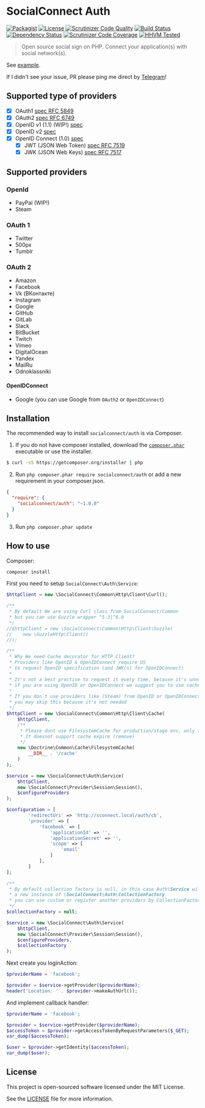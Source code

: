 SocialConnect Auth
==================

[![Packagist](https://img.shields.io/packagist/v/socialconnect/auth.svg?style=flat-square)](https://github.com/socialConnect/auth)
[![License](http://img.shields.io/packagist/l/SocialConnect/auth.svg?style=flat-square)](https://packagist.org/packages/socialconnect/auth)
[![Scrutinizer Code Quality](http://img.shields.io/scrutinizer/g/socialconnect/auth/master.svg?style=flat-square)](https://scrutinizer-ci.com/g/SocialConnect/auth/?branch=master)
[![Build Status](http://img.shields.io/travis/SocialConnect/auth.svg?style=flat-square)](https://travis-ci.org/SocialConnect/auth)
[![Dependency Status](https://www.versioneye.com/user/projects/54d7935c2bc7901e48000014/badge.svg?style=flat)](https://www.versioneye.com/user/projects/54d7935c2bc7901e48000014)
[![Scrutinizer Code Coverage](https://img.shields.io/scrutinizer/coverage/g/socialconnect/auth/master.svg?style=flat-square)](https://scrutinizer-ci.com/g/SocialConnect/auth/?branch=master)
[![HHVM Tested](http://hhvm.h4cc.de/badge/socialconnect/auth.svg?style=flat-square)](https://travis-ci.org/SocialConnect/auth)

> Open source social sign on PHP. Connect your application(s) with social network(s).

See [example](./example).

If I didn't see your issue, PR please ping me direct by [Telegram](https://telegram.me/ovrweb)!

## Supported type of providers

- [x] OAuth1 [spec RFC 5849](https://tools.ietf.org/html/rfc5849)
- [x] OAuth2 [spec RFC 6749](https://tools.ietf.org/html/rfc6749)
- [X] OpenID v1 (1.1) (WIP!) [spec](https://openid.net/specs/openid-authentication-1_1.html)
- [X] OpenID v2 [spec](http://openid.net/specs/openid-authentication-2_0.html)
- [X] OpenID Connect (1.0) [spec](http://openid.net/specs/openid-connect-core-1_0.html#OpenID.Discovery)
    - [X] JWT (JSON Web Token) [spec RFC 7519](https://tools.ietf.org/html/rfc7519)
    - [X] JWK (JSON Web Keys) [spec RFC 7517](https://tools.ietf.org/html/rfc7517)

## Supported providers

### OpenId

* PayPal (WIP!)
* Steam

### OAuth 1

* Twitter
* 500px
* Tumblr

### OAuth 2

* Amazon
* Facebook
* Vk (ВКонтакте)
* Instagram
* Google
* GitHub
* GitLab
* Slack
* BitBucket
* Twitch
* Vimeo
* DigitalOcean
* Yandex
* MailRu
* Odnoklassniki


#### OpenIDConnect

* Google (you can use Google from `OAuth2` or `OpenIDConnect`)

## Installation

The recommended way to install `socialconnect/auth` is via Composer.

1. If you do not have composer installed, download the [`composer.phar`](https://getcomposer.org/composer.phar) executable or use the installer.

``` sh
$ curl -sS https://getcomposer.org/installer | php
```

2. Run `php composer.phar require socialconnect/auth` or add a new requirement in your composer.json.

``` json
{
  "require": {
    "socialconnect/auth": "~1.0.0"
  }
}
```

3. Run `php composer.phar update`

## How to use

Composer:

```sh
composer install 
```

First you need to setup `SocialConnect\Auth\Service`:

```php
$httpClient = new \SocialConnect\Common\Http\Client\Curl();

/**
 * By default We are using Curl class from SocialConnect/Common
 * but you can use Guzzle wrapper ^5.3|^6.0
 */
//$httpClient = new \SocialConnect\Common\Http\Client\Guzzle(
//    new \GuzzleHttp\Client()
//);

/**
 * Why We need Cache decorator for HTTP Client?
 * Providers like OpenID & OpenIDConnect require US
 * to request OpenID specification (and JWK(s) for OpenIDConnect)
 *
 * It's not a best practise to request it every time, because it's unneeded round trip to the server
 * if you are using OpenID or OpenIDConnect we suggest you to use cache
 *
 * If you don`t use providers like (Steam) from OpenID or OpenIDConnect
 * you may skip this because it's not needed
 */
$httpClient = new \SocialConnect\Common\Http\Client\Cache(
    $httpClient,
    /**
     * Please dont use FilesystemCache for production/stage env, only for local testing!
     * It doesnot support cache expire (remove)
     */
    new \Doctrine\Common\Cache\FilesystemCache(
        __DIR__ . '/cache'
    )
);

$service = new \SocialConnect\Auth\Service(
    $httpClient,
    new \SocialConnect\Provider\Session\Session(),
    $configureProviders
);

$configuration = [
        'redirectUri' => 'http://sconnect.local/auth/cb',
        'provider' => [
            'facebook' => [
                'applicationId' => '',
                'applicationSecret' => '',
                'scope' => [
                    'email'
                ]
            ],
        ]
];

/**
 * By default collection factory is null, in this case Auth\Service will create 
 * a new instance of \SocialConnect\Auth\CollectionFactory
 * you can use custom or register another providers by CollectionFactory instance
 */
$collectionFactory = null;

$service = new \SocialConnect\Auth\Service(
    $httpClient,
    new \SocialConnect\Provider\Session\Session(),
    $configureProviders,
    $collectionFactory
);
```

Next create you loginAction:

```php
$providerName = 'facebook';

$provider = $service->getProvider($providerName);
header('Location: ' . $provider->makeAuthUrl());
```

And implement callback handler:

```php
$providerName = 'facebook';

$provider = $service->getProvider($providerName);
$accessToken = $provider->getAccessTokenByRequestParameters($_GET);
var_dump($accessToken);

$user = $provider->getIdentity($accessToken);
var_dump($user);
```

License
-------

This project is open-sourced software licensed under the MIT License.

See the [LICENSE](LICENSE) file for more information.
